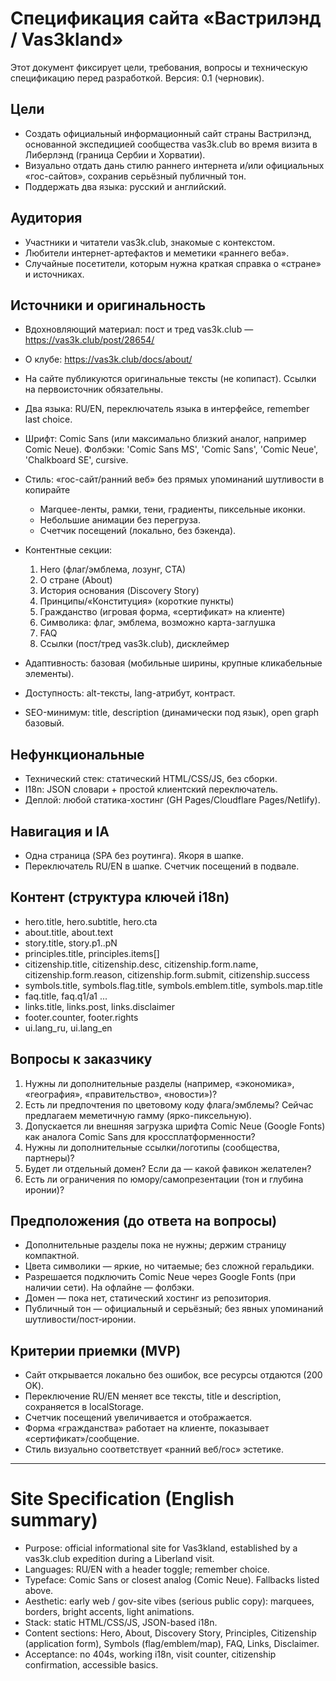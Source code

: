 # Спецификация сайта «Вастрилэнд / Vas3kland»

Этот документ фиксирует цели, требования, вопросы и техническую спецификацию перед разработкой. Версия: 0.1 (черновик).

## Цели
- Создать официальный информационный сайт страны Вастрилэнд, основанной экспедицией сообщества vas3k.club во время визита в Либерлэнд (граница Сербии и Хорватии).
- Визуально отдать дань стилю раннего интернета и/или официальных «гос-сайтов», сохранив серьёзный публичный тон.
- Поддержать два языка: русский и английский.

## Аудитория
- Участники и читатели vas3k.club, знакомые с контекстом.
- Любители интернет-артефактов и меметики «раннего веба».
- Случайные посетители, которым нужна краткая справка о «стране» и источниках.

## Источники и оригинальность
- Вдохновляющий материал: пост и тред vas3k.club — https://vas3k.club/post/28654/
- О клубе: https://vas3k.club/docs/about/
- На сайте публикуются оригинальные тексты (не копипаст). Ссылки на первоисточник обязательны.

- Два языка: RU/EN, переключатель языка в интерфейсе, remember last choice.
- Шрифт: Comic Sans (или максимально близкий аналог, например Comic Neue). Фолбэки: 'Comic Sans MS', 'Comic Sans', 'Comic Neue', 'Chalkboard SE', cursive.
- Стиль: «гос-сайт/ранний веб» без прямых упоминаний шутливости в копирайте
  - Marquee-ленты, рамки, тени, градиенты, пиксельные иконки.
  - Небольшие анимации без перегруза.
  - Счетчик посещений (локально, без бэкенда).
- Контентные секции:
  1) Hero (флаг/эмблема, лозунг, CTA)
  2) О стране (About)
  3) История основания (Discovery Story)
  4) Принципы/«Конституция» (короткие пункты)
  5) Гражданство (игровая форма, «сертификат» на клиенте)
  6) Символика: флаг, эмблема, возможно карта-заглушка
  7) FAQ
  8) Ссылки (пост/тред vas3k.club), дисклеймер
- Адаптивность: базовая (мобильные ширины, крупные кликабельные элементы).
- Доступность: alt-тексты, lang-атрибут, контраст.
- SEO-минимум: title, description (динамически под язык), open graph базовый.

## Нефункциональные
- Технический стек: статический HTML/CSS/JS, без сборки.
- I18n: JSON словари + простой клиентский переключатель.
- Деплой: любой статика-хостинг (GH Pages/Cloudflare Pages/Netlify).

## Навигация и IA
- Одна страница (SPA без роутинга). Якоря в шапке.
- Переключатель RU/EN в шапке. Счетчик посещений в подвале.

## Контент (структура ключей i18n)
- hero.title, hero.subtitle, hero.cta
- about.title, about.text
- story.title, story.p1..pN
- principles.title, principles.items[]
- citizenship.title, citizenship.desc, citizenship.form.name, citizenship.form.reason, citizenship.form.submit, citizenship.success
- symbols.title, symbols.flag.title, symbols.emblem.title, symbols.map.title
- faq.title, faq.q1/a1 ...
- links.title, links.post, links.disclaimer
- footer.counter, footer.rights
- ui.lang_ru, ui.lang_en

## Вопросы к заказчику
1) Нужны ли дополнительные разделы (например, «экономика», «география», «правительство», «новости»)?
2) Есть ли предпочтения по цветовому коду флага/эмблемы? Сейчас предлагаем меметичную гамму (ярко-пиксельную).
3) Допускается ли внешняя загрузка шрифта Comic Neue (Google Fonts) как аналога Comic Sans для кроссплатформенности?
4) Нужны ли дополнительные ссылки/логотипы (сообщества, партнеры)?
5) Будет ли отдельный домен? Если да — какой фавикон желателен?
6) Есть ли ограничения по юмору/самопрезентации (тон и глубина иронии)?

## Предположения (до ответа на вопросы)
- Дополнительные разделы пока не нужны; держим страницу компактной.
- Цвета символики — яркие, но читаемые; без сложной геральдики.
- Разрешается подключить Comic Neue через Google Fonts (при наличии сети). На офлайне — фолбэки.
- Домен — пока нет, статический хостинг из репозитория.
- Публичный тон — официальный и серьёзный; без явных упоминаний шутливости/пост‑иронии.

## Критерии приемки (MVP)
- Сайт открывается локально без ошибок, все ресурсы отдаются (200 OK).
- Переключение RU/EN меняет все тексты, title и description, сохраняется в localStorage.
- Счетчик посещений увеличивается и отображается.
- Форма «гражданства» работает на клиенте, показывает «сертификат»/сообщение.
- Стиль визуально соответствует «ранний веб/гос» эстетике.

---

# Site Specification (English summary)

- Purpose: official informational site for Vas3kland, established by a vas3k.club expedition during a Liberland visit.
- Languages: RU/EN with a header toggle; remember choice.
- Typeface: Comic Sans or closest analog (Comic Neue). Fallbacks listed above.
- Aesthetic: early web / gov-site vibes (serious public copy): marquees, borders, bright accents, light animations.
- Stack: static HTML/CSS/JS, JSON-based i18n.
- Content sections: Hero, About, Discovery Story, Principles, Citizenship (application form), Symbols (flag/emblem/map), FAQ, Links, Disclaimer.
- Acceptance: no 404s, working i18n, visit counter, citizenship confirmation, accessible basics.
